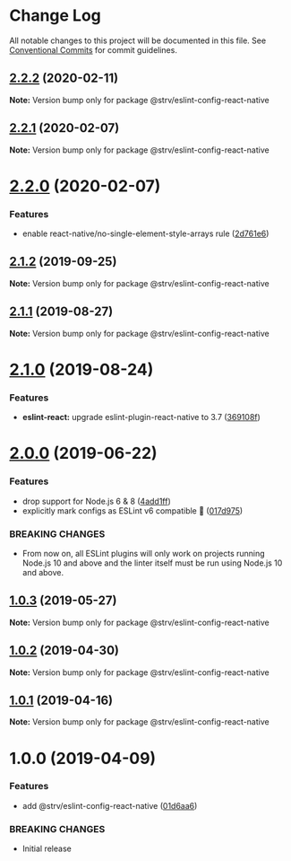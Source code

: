 # Change Log

All notable changes to this project will be documented in this file.
See [Conventional Commits](https://conventionalcommits.org) for commit guidelines.

## [2.2.2](https://github.com/strvcom/code-quality-tools/compare/@strv/eslint-config-react-native@2.2.1...@strv/eslint-config-react-native@2.2.2) (2020-02-11)

**Note:** Version bump only for package @strv/eslint-config-react-native





## [2.2.1](https://github.com/strvcom/code-quality-tools/compare/@strv/eslint-config-react-native@2.2.0...@strv/eslint-config-react-native@2.2.1) (2020-02-07)

**Note:** Version bump only for package @strv/eslint-config-react-native





# [2.2.0](https://github.com/strvcom/code-quality-tools/compare/@strv/eslint-config-react-native@2.1.2...@strv/eslint-config-react-native@2.2.0) (2020-02-07)


### Features

* enable react-native/no-single-element-style-arrays rule ([2d761e6](https://github.com/strvcom/code-quality-tools/commit/2d761e6))





## [2.1.2](https://github.com/strvcom/code-quality-tools/compare/@strv/eslint-config-react-native@2.1.1...@strv/eslint-config-react-native@2.1.2) (2019-09-25)

**Note:** Version bump only for package @strv/eslint-config-react-native





## [2.1.1](https://github.com/strvcom/code-quality-tools/compare/@strv/eslint-config-react-native@2.1.0...@strv/eslint-config-react-native@2.1.1) (2019-08-27)

**Note:** Version bump only for package @strv/eslint-config-react-native





# [2.1.0](https://github.com/strvcom/code-quality-tools/compare/@strv/eslint-config-react-native@2.0.0...@strv/eslint-config-react-native@2.1.0) (2019-08-24)


### Features

* **eslint-react:** upgrade eslint-plugin-react-native to 3.7 ([369108f](https://github.com/strvcom/code-quality-tools/commit/369108f))





# [2.0.0](https://github.com/strvcom/code-quality-tools/compare/@strv/eslint-config-react-native@1.0.3...@strv/eslint-config-react-native@2.0.0) (2019-06-22)


### Features

* drop support for Node.js 6 & 8 ([4add1ff](https://github.com/strvcom/code-quality-tools/commit/4add1ff))
* explicitly mark configs as ESLint v6 compatible 🎉 ([017d975](https://github.com/strvcom/code-quality-tools/commit/017d975))


### BREAKING CHANGES

* From now on, all ESLint plugins will only work on projects running Node.js 10 and above and the linter itself must be run using Node.js 10 and above.





## [1.0.3](https://github.com/strvcom/code-quality-tools/compare/@strv/eslint-config-react-native@1.0.2...@strv/eslint-config-react-native@1.0.3) (2019-05-27)

**Note:** Version bump only for package @strv/eslint-config-react-native





## [1.0.2](https://github.com/strvcom/code-quality-tools/compare/@strv/eslint-config-react-native@1.0.1...@strv/eslint-config-react-native@1.0.2) (2019-04-30)

**Note:** Version bump only for package @strv/eslint-config-react-native





## [1.0.1](https://github.com/strvcom/code-quality-tools/compare/@strv/eslint-config-react-native@1.0.0...@strv/eslint-config-react-native@1.0.1) (2019-04-16)

**Note:** Version bump only for package @strv/eslint-config-react-native





# 1.0.0 (2019-04-09)


### Features

* add @strv/eslint-config-react-native ([01d6aa6](https://github.com/strvcom/code-quality-tools/commit/01d6aa6))


### BREAKING CHANGES

* Initial release
